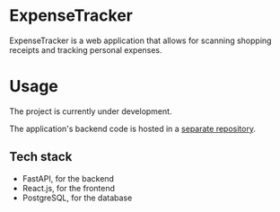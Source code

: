 # ExpenseTracker

ExpenseTracker is a web application that allows for scanning shopping receipts and tracking personal expenses.

# Usage

The project is currently under development.

The application's backend code is hosted in a [separate repository](https://github.com/stefars/receipt-scanner-demo-py).

## Tech stack

- FastAPI, for the backend
- React.js, for the frontend
- PostgreSQL, for the database